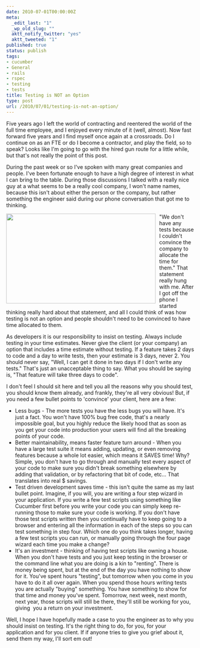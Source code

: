 ```yaml
---
date: 2010-07-01T00:00:00Z
meta:
  _edit_last: "1"
  _wp_old_slug: ""
  aktt_notify_twitter: "yes"
  aktt_tweeted: "1"
published: true
status: publish
tags:
- cucumber
- General
- rails
- rspec
- testing
- tests
title: Testing is NOT an Option
type: post
url: /2010/07/01/testing-is-not-an-option/
---
```


Five years ago I left the world of contracting and reentered the world of the full time employee, and I enjoyed every minute of it (well, almost). Now fast forward five years and I find myself once again at a crossroads. Do I continue on as an FTE or do I become a contractor, and play the field, so to speak? Looks like I'm going to go with the hired gun route for a little while, but that's not really the point of this post.

During the past week or so I've spoken with many great companies and people. I've been fortunate enough to have a high degree of interest in what I can bring to the table. During those discussions I talked with a really nice guy at a what seems to be a really cool company, I won't name names, because this isn't about either the person or the company, but rather something the engineer said during our phone conversation that got me to thinking.

<img style="float: left; padding-right: 10px" title="Failure Testing" src="http://www.commercialventvac.com/finao/failure_testing.jpg" alt="" width="400" height="240" />

"We don't have any tests because I couldn't convince the company to allocate the time for them." That statement really hung with me. After I got off the phone I started thinking really hard about that statement, and all I could think of was how testing is not an option and people shouldn't need to be convinced to have time allocated to them.

As developers it is our responsibility to insist on testing. Always include testing in your time estimates. Never give the client (or your company) an option that includes a time estimate without testing. If a feature takes 2 days to code and a day to write tests, then your estimate is 3 days, never 2. You should never say, "Well, I can get it done in two days if I don't write any tests." That's just an unacceptable thing to say. What you should be saying is, "That feature will take three days to code".

I don't feel I should sit here and tell you all the reasons why you should test, you should know them already, and frankly, they're all very obvious! But, if you need a few bullet points to 'convince' your client, here are a few:

* Less bugs - The more tests you have the less bugs you will have. It's just a fact. You won't have 100% bug free code, that's a nearly impossible goal, but you highly reduce the likely hood that as soon as you get your code into production your users will find all the breaking points of your code.
* Better maintainability, means faster feature turn around - When you have a large test suite it means adding, updating, or even removing features because a whole lot easier, which means it SAVES time! Why? Simple, you don't have to go through and manually test every aspect of your code to make sure you didn't break something elsewhere by adding that validation, or by refactoring that bit of code, etc... That translates into real $ savings.
* Test driven development saves time - this isn't quite the same as my last bullet point. Imagine, if you will, you are writing a four step wizard in your application. If you write a few test scripts using something like Cucumber first before you write your code you can simply keep re-running those to make sure your code is working. If you don't have those test scripts written then you continually have to keep going to a browser and entering all the information in each of the steps so you can test something in step four. Which one do you think takes longer, having a few test scripts you can run, or manually going through the four page wizard each time you make a change?
* It's an investment - thinking of having test scripts like owning a house. When you don't have tests and you just keep testing in the browser or the command line what you are doing is a kin to "renting". There is money being spent, but at the end of the day you have nothing to show for it. You've spent hours "testing", but tomorrow when you come in you have to do it all over again. When you spend those hours writing tests you are actually "buying" something. You have something to show for that time and money you've spent. Tomorrow, next week, next month, next year, those scripts will still be there, they'll still be working for you, giving  you a return on your investment.

Well, I hope I have hopefully made a case to you the engineer as to why you should insist on testing. It's the right thing to do, for you, for your application and for you client. If if anyone tries to give you grief about it, send them my way, I'll sort em out!
